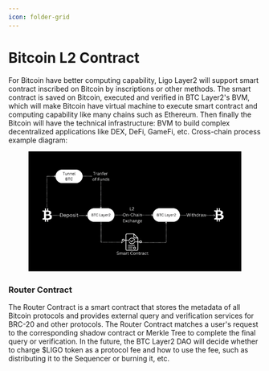 ```yaml
---
icon: folder-grid
---
```


# Bitcoin L2 Contract

&#x20;    For Bitcoin have better computing capability, Ligo Layer2 will support smart contract inscribed on Bitcoin by inscriptions or other methods. The smart contract is saved on Bitcoin, executed and verified in BTC Layer2's BVM, which will make Bitcoin have virtual machine to execute smart contract and computing capability like many chains such as Ethereum. Then finally the Bitcoin will have the technical infrastructure: BVM to build complex decentralized applications like DEX, DeFi, GameFi, etc. Cross-chain process example diagram:

<figure><img src="../.gitbook/assets/image (10).png" alt=""><figcaption></figcaption></figure>

### Router Contract

&#x20;     The Router Contract is a smart contract that stores the metadata of all Bitcoin protocols and provides external query and verification services for BRC-20 and other protocols. The Router Contract matches a user's request to the corresponding shadow contract or Merkle Tree to complete the final query or verification. In the future, the BTC Layer2 DAO will decide whether to charge $LIGO token as a protocol fee and how to use the fee, such as distributing it to the Sequencer or burning it, etc.
